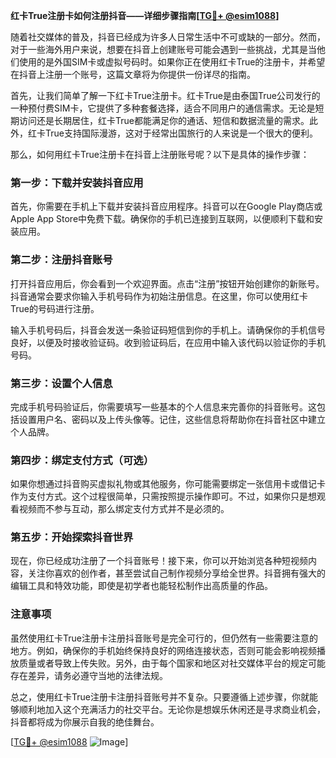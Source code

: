 **红卡True注册卡如何注册抖音——详细步骤指南[[TG💪+ @esim1088](https://t.me/s/esim1088)]**

随着社交媒体的普及，抖音已经成为许多人日常生活中不可或缺的一部分。然而，对于一些海外用户来说，想要在抖音上创建账号可能会遇到一些挑战，尤其是当他们使用的是外国SIM卡或虚拟号码时。如果你正在使用红卡True的注册卡，并希望在抖音上注册一个账号，这篇文章将为你提供一份详尽的指南。

首先，让我们简单了解一下红卡True注册卡。红卡True是由泰国True公司发行的一种预付费SIM卡，它提供了多种套餐选择，适合不同用户的通信需求。无论是短期访问还是长期居住，红卡True都能满足你的通话、短信和数据流量的需求。此外，红卡True支持国际漫游，这对于经常出国旅行的人来说是一个很大的便利。

那么，如何用红卡True注册卡在抖音上注册账号呢？以下是具体的操作步骤：

### 第一步：下载并安装抖音应用

首先，你需要在手机上下载并安装抖音应用程序。抖音可以在Google Play商店或Apple App Store中免费下载。确保你的手机已连接到互联网，以便顺利下载和安装应用。

### 第二步：注册抖音账号

打开抖音应用后，你会看到一个欢迎界面。点击“注册”按钮开始创建你的新账号。抖音通常会要求你输入手机号码作为初始注册信息。在这里，你可以使用红卡True的号码进行注册。

输入手机号码后，抖音会发送一条验证码短信到你的手机上。请确保你的手机信号良好，以便及时接收验证码。收到验证码后，在应用中输入该代码以验证你的手机号码。

### 第三步：设置个人信息

完成手机号码验证后，你需要填写一些基本的个人信息来完善你的抖音账号。这包括设置用户名、密码以及上传头像等。记住，这些信息将帮助你在抖音社区中建立个人品牌。

### 第四步：绑定支付方式（可选）

如果你想通过抖音购买虚拟礼物或其他服务，你可能需要绑定一张信用卡或借记卡作为支付方式。这个过程很简单，只需按照提示操作即可。不过，如果你只是想观看视频而不参与互动，那么绑定支付方式并不是必须的。

### 第五步：开始探索抖音世界

现在，你已经成功注册了一个抖音账号！接下来，你可以开始浏览各种短视频内容，关注你喜欢的创作者，甚至尝试自己制作视频分享给全世界。抖音拥有强大的编辑工具和特效功能，即使是初学者也能轻松制作出高质量的作品。

### 注意事项

虽然使用红卡True注册卡注册抖音账号是完全可行的，但仍然有一些需要注意的地方。例如，确保你的手机始终保持良好的网络连接状态，否则可能会影响视频播放质量或者导致上传失败。另外，由于每个国家和地区对社交媒体平台的规定可能存在差异，请务必遵守当地的法律法规。

总之，使用红卡True注册卡注册抖音账号并不复杂。只要遵循上述步骤，你就能够顺利地加入这个充满活力的社交平台。无论你是想娱乐休闲还是寻求商业机会，抖音都将成为你展示自我的绝佳舞台。

[[TG💪+ @esim1088](https://t.me/s/esim1088) ![Image](https://i.postimg.cc/4NQfJmqS/Snipaste-2025-05-13-00-14-12.png)]